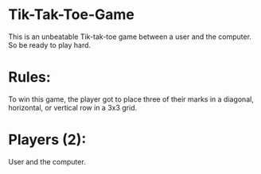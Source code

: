 # Tik-Tak-Toe-Game
 This is an unbeatable Tik-tak-toe game between a user and the computer. So be ready to play hard.

# Rules:
To win this game, the player got to place three of their marks in a diagonal, horizontal, or vertical row in a 3x3 grid.

# Players (2):
User and the computer.


